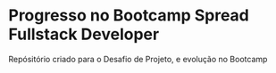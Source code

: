 # Progresso no Bootcamp Spread Fullstack Developer
Repósitório criado para o Desafio de Projeto, e evolução no Bootcamp
